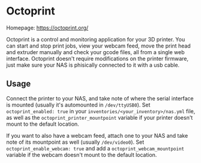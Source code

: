 # Octoprint

Homepage: <https://octoprint.org/>

Octoprint is a control and monitoring application for your 3D printer. You can start and stop print jobs, view your webcam feed, move the print head and extruder manually and check your gcode files, all from a single web interface. Octoprint doesn't require modifications on the printer firmware, just make sure your NAS is phisically connected to it with a usb cable.

## Usage

Connect the printer to your NAS, and take note of where the serial interface is mounted (usually it's automounted in `/dev/ttyUSB0`). Set `octoprint_enabled: true` in your `inventories/<your_inventory>/nas.yml` file, as well as the `octoprint_printer_mountpoint` variable if your printer doesn't mount to the default location.

If you want to also have a webcam feed, attach one to your NAS and take note of its mountpoint as well (usually `/dev/video0`). Set `octoprint_enable_webcam: true` and add a `octoprint_webcam_mountpoint` variable if the webcam doesn't mount to the default location.
